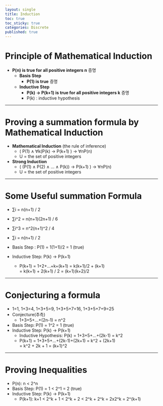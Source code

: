 ```yaml
---
layout: single
title: Induction
toc: true
toc_sticky: true
categories: Discrete
published: true
---
```



# Principle of Mathematical Induction
* **P(n) is true for all positive integers n** 증명
    * **Basis Step**
        * **P(1) is true** 증명
    * **Inductive Step**
        * **P(k) → P(k+1) is true for all positive integers k** 증명
        * P(k) : inductive hypothesis

--------------

# Proving a summation formula by Mathematical Induction
* **Mathematical Induction** (the rule of inference)
    * ( P(1) ∧ ∀k(P(k) → P(k+1) ) → ∀nP(n)
    * U = the set of positive integers
* **Strong Induction**
    * ( (P(1) ∧ P(2) ∧ … ∧ P(k)) → P(k+1) ) → ∀nP(n)
    * U = the set of positive integers

--------------

# Some Useful summation Formula

* ∑i = n(n+1) / 2
* ∑i^2 = n(n+1)(2n+1) / 6
* ∑i^3 = n^2(n+1)^2 / 4

* ∑i = n(n+1) / 2
* Basis Step : P(1) = 1(1+1)/2 = 1 (true)
* Inductive Step: P(k) -> P(k+1)
    * P(k+1) = 1+2+…+k+(k+1) = k(k+1)/2 + (k+1)<br/>
      = k(k+1) + 2(k+1) / 2 = (k+1)(k+2)/2

--------------

# Conjecturing a formula

* 1=1, 1+3=4, 1+3+5=9, 1+3+5+7=16, 1+3+5+7+9=25
* Conjecture(추측)
    * 1+3+5+…+(2n-1) = n^2
* Basis Step: P(1) = 1^2 = 1 (true)
* Inductive Step: P(k) -> P(k+1)
    * Inductive Hypothesis: P(k) = 1+3+5+…+(2k-1) = k^2
    * P(k+1) = 1+3+5+…+(2k-1)+(2k+1) = k^2 + (2k+1)<br/>
      = k^2 + 2k + 1 = (k+1)^2

--------------

# Proving Inequalities
* P(n): n < 2^n
* Basis Step: P(1) = 1 < 2^1 = 2 (true)
* Inductive Step: P(k) -> P(k+1)
    * P(k+1): k+1 < 2^k + 1 < 2^k + 2 < 2^k + 2^k = 2x2^k = 2^(k+1)
